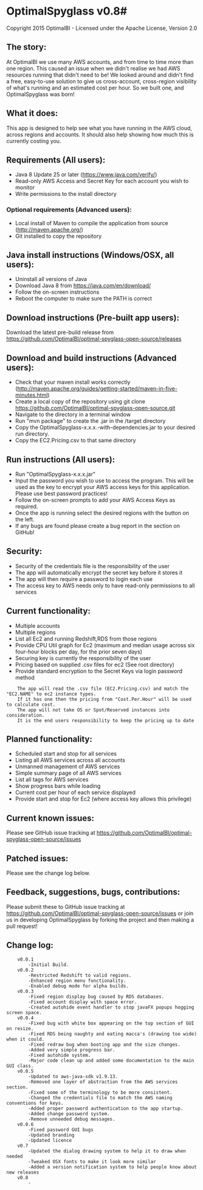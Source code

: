 # OptimalSpyglass v0.8#
Copyright 2015 OptimalBI - Licensed under the Apache License, Version 2.0

## The story: ##
At OptimalBI we use many AWS accounts, and from time to time more than one region. This caused an issue when we didn't realise we had AWS resources running that didn't need to be! We looked around and didn't find a free, easy-to-use solution to give us cross-account, cross-region visibility of what's running and an estimated cost per hour. So we built one, and OptimalSpyglass was born!

## What it does: ##
This app is designed to help see what you have running in the AWS cloud, across regions and accounts.
It should also help showing how much this is currently costing you.

## Requirements (All users): ##
* Java 8 Update 25 or later (https://www.java.com/verify/)
* Read-only AWS Access and Secret Key for each account you wish to monitor
* Write permissions to the install directory

### Optional requirements (Advanced users): ###
* Local install of Maven to compile the application from source (http://maven.apache.org/)
* Git installed to copy the repository    

## Java install instructions (Windows/OSX, all users): ##
* Uninstall all versions of Java
* Download Java 8 from https://java.com/en/download/
* Follow the on-screen instructions
* Reboot the computer to make sure the PATH is correct

## Download instructions (Pre-built app users): ##
Download the latest pre-build release from https://github.com/OptimalBI/optimal-spyglass-open-source/releases

## Download and build instructions (Advanced users): ##
* Check that your maven install works correctly (http://maven.apache.org/guides/getting-started/maven-in-five-minutes.html)
* Create a local copy of the repository using git clone https://github.com/OptimalBI/optimal-spyglass-open-source.git
* Navigate to the directory in a terminal window
* Run "mvn package" to create the .jar in the /target directory
* Copy the OptimalSpyglass-x.x.x.-with-dependencies.jar to your desired run directory.
* Copy the EC2.Pricing.csv to that same directory

## Run instructions (All users): ##
* Run "OptimalSpyglass-x.x.x.jar"
* Input the password you wish to use to access the program. This will be used as the key to encrypt your AWS access keys for this application. Please use best password practices!
* Follow the on-screen prompts to add your AWS Access Keys as required.
* Once the app is running select the desired regions with the button on the left.
* If any bugs are found please create a bug report in the section on GitHub!

## Security: ##
* Security of the credentials file is the responsibility of the user
* The app will automatically encrypt the secret key before it stores it
* The app will then require a password to login each use
* The access key to AWS needs only to have read-only permissions to all services

## Current functionality: ##
* Multiple accounts
* Multiple regions
* List all Ec2 and running Redshift,RDS from those regions
* Provide CPU Util graph for Ec2 (maximum and median usage across six four-hour blocks per day, for the prior seven days)
* Securing key is currently the responsibility of the user
* Pricing based on supplied .csv files for ec2 (See root directory)
* Provide standard encryption to the Secret Keys via login password method
```
	The app will read the .csv file (EC2.Pricing.csv) and match the "EC2.NAME" to ec2 instance types.
	If it has one then the pricing from "Cost.Per.Hour" will be used to calculate cost.
	The app will not take OS or Spot/Reserved instances into consideration.
	It is the end users responsibility to keep the pricing up to date
```

## Planned functionality: ##
* Scheduled start and stop for all services
* Listing all AWS services across all accounts
* Unmanned management of AWS services
* Simple summary page of all AWS services
* List all tags for AWS services
* Show progress bars while loading  
* Current cost per hour of each service displayed
* Provide start and stop for Ec2 (where access key allows this privilege)

## Current known issues: ##
Please see GitHub issue tracking at https://github.com/OptimalBI/optimal-spyglass-open-source/issues

## Patched issues: ##
Please see the change log below.

## Feedback, suggestions, bugs, contributions: ##
Please submit these to GitHub issue tracking at https://github.com/OptimalBI/optimal-spyglass-open-source/issues or join us in developing OptimalSpyglass by forking the project and then making a pull request!

## Change log: ##

```
    v0.0.1
        -Initial Build.
    v0.0.2
        -Restricted Redshift to valid regions.
        -Enhanced region menu functionality.
        -Enabled debug mode for alpha builds.
    v0.0.3
        -Fixed region display bug caused by RDS databases.
        -Fixed account display with space error.
        -Created autohide event handler to stop javaFX popups hogging screen space.
    v0.0.4
        -Fixed bug with white box appearing on the top section of GUI on resize.
        -Fixed RDS being naughty and eating macca's (drawing too wide) when it could.
        -Fixed redraw bug when booting app and the size changes.
        -Added very simple progress bar.
        -Fixed autohide system.
        -Major code clean up and added some documentation to the main GUI class.
    v0.0.5
        -Updated to aws-java-sdk v1.9.13.
        -Removed one layer of abstraction from the AWS services section.
        -Fixed some of the terminology to be more consistent.
        -Changed the credentials file to match the AWS naming conventions for keys.
        -Added proper password authentication to the app startup.
        -Added change password system.
        -Remove unneeded debug messages.
    v0.0.6
		-Fixed password GUI bugs
		-Updated branding
		-Updated licence
    v0.7
	    -Updated the dialog drawing system to help it to draw when needed
	    -Tweaked OSX fonts to make it look more similar
	    -Added a version notification system to help people know about new releases
	v0.8
	    -

```